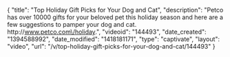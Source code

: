 {
    "title": "Top Holiday Gift Picks for Your Dog and Cat",
    "description": "Petco has over 10000 gifts for your beloved pet this holiday season and here are a few suggestions to pamper your dog and cat. http:\/\/www.petco.com\/holiday.",
    "videoid": "144493",
    "date_created": "1394588992",
    "date_modified": "1418181171",
    "type": "captivate",
    "layout": "video",
    "url": "\/v\/top-holiday-gift-picks-for-your-dog-and-cat\/144493"
}